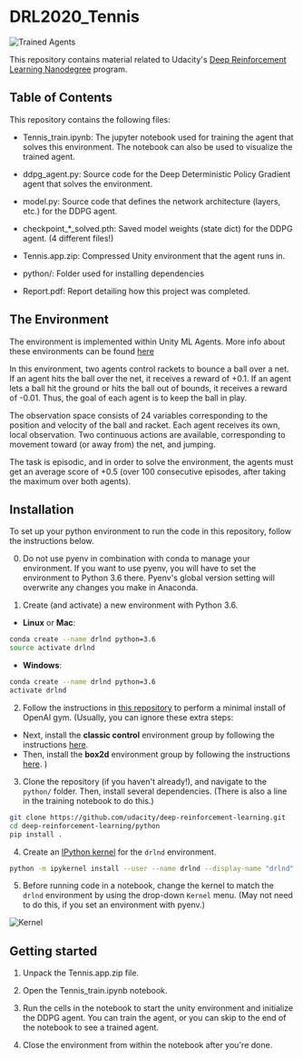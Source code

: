 # DRL2020_Tennis

[//]: # (Image References)

[image1]: https://video.udacity-data.com/topher/2018/May/5af7955a_tennis/tennis.png "Tennis Env"
[image2]: https://user-images.githubusercontent.com/10624937/42386929-76f671f0-8106-11e8-9376-f17da2ae852e.png "Kernel"

![Trained Agents][image1]

This repository contains material related to Udacity's [Deep Reinforcement Learning Nanodegree](https://www.udacity.com/course/deep-reinforcement-learning-nanodegree--nd893) program.  

## Table of Contents

This repository contains the following files:

- Tennis_train.ipynb: The jupyter notebook used for training the agent that solves this environment. The notebook can also be used to visualize the trained agent.

- ddpg_agent.py: Source code for the Deep Deterministic Policy Gradient agent that solves the environment.

- model.py: Source code that defines the network architecture (layers, etc.) for the DDPG agent.

- checkpoint_*_solved.pth: Saved model weights (state dict) for the DDPG agent. (4 different files!)

- Tennis.app.zip: Compressed Unity environment that the agent runs in.

- python/: Folder used for installing dependencies

- Report.pdf: Report detailing how this project was completed.

## The Environment

The environment is implemented within Unity ML Agents. More info about these environments can be found [here](https://github.com/Unity-Technologies/ml-agents)

In this environment, two agents control rackets to bounce a ball over a net. If an agent hits the ball over the net, it receives a reward of +0.1. If an agent lets a ball hit the ground or hits the ball out of bounds, it receives a reward of -0.01. Thus, the goal of each agent is to keep the ball in play.

The observation space consists of 24 variables corresponding to the position and velocity of the ball and racket. Each agent receives its own, local observation. Two continuous actions are available, corresponding to movement toward (or away from) the net, and jumping.

The task is episodic, and in order to solve the environment, the agents must get an average score of +0.5 (over 100 consecutive episodes, after taking the maximum over both agents).

## Installation

To set up your python environment to run the code in this repository, follow the instructions below.

0. Do not use pyenv in combination with conda to manage your environment. If you want to use pyenv, you will have to set the environment to Python 3.6 there. Pyenv's global version setting will overwrite any changes you make in Anaconda.

1. Create (and activate) a new environment with Python 3.6.

- __Linux__ or __Mac__: 
```bash
conda create --name drlnd python=3.6
source activate drlnd
```
- __Windows__: 
```bash
conda create --name drlnd python=3.6 
activate drlnd
```

2. Follow the instructions in [this repository](https://github.com/openai/gym) to perform a minimal install of OpenAI gym. 
(Usually, you can ignore these extra steps:
- Next, install the **classic control** environment group by following the instructions [here](https://github.com/openai/gym#classic-control).
- Then, install the **box2d** environment group by following the instructions [here](https://github.com/openai/gym#box2d).
)

3. Clone the repository (if you haven't already!), and navigate to the `python/` folder.  Then, install several dependencies. (There is also a line in the training notebook to do this.)
```bash
git clone https://github.com/udacity/deep-reinforcement-learning.git
cd deep-reinforcement-learning/python
pip install .
```

4. Create an [IPython kernel](http://ipython.readthedocs.io/en/stable/install/kernel_install.html) for the `drlnd` environment.  
```bash
python -m ipykernel install --user --name drlnd --display-name "drlnd"
```

5. Before running code in a notebook, change the kernel to match the `drlnd` environment by using the drop-down `Kernel` menu. (May not need to do this, if you set an environment with pyenv.)

![Kernel][image2]

## Getting started

1. Unpack the Tennis.app.zip file.

2. Open the Tennis_train.ipynb notebook.

3. Run the cells in the notebook to start the unity environment and initialize the DDPG agent. You can train the agent, or you can skip to the end of the notebook to see a trained agent.

4. Close the environment from within the notebook after you're done.

